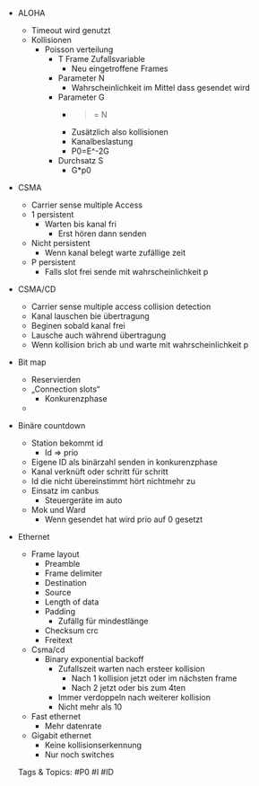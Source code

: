 - ALOHA
  - Timeout wird genutzt
  - Kollisionen
    - Poisson verteilung
      - T Frame Zufallsvariable
        - Neu eingetroffene Frames
      - Parameter N 
        - Wahrscheinlichkeit im Mittel dass gesendet wird
      - Parameter G
        - >= N
        - Zusätzlich also kollisionen
        - Kanalbeslastung
        - P0=E^-2G
      - Durchsatz S
        - G*p0
- CSMA
  - Carrier sense multiple Access
  - 1 persistent
    - Warten bis kanal fri
      - Erst hören dann senden
  - Nicht persistent
    - Wenn kanal belegt warte zufällige zeit
  - P persistent
    - Falls slot frei sende mit wahrscheinlichkeit p
- CSMA/CD
  - Carrier sense multiple access collision detection
  - Kanal lauschen  bie übertragung
  - Beginen sobald kanal frei
  - Lausche auch während übertragung
  - Wenn kollision brich ab und warte mit wahrscheinlichkeit p
- Bit map
  - Reservierden
  - „Connection slots“
    - Konkurenzphase
  - 
- Binäre countdown
  - Station bekommt id
    - Id => prio
  - Eigene ID als binärzahl senden in konkurenzphase
  - Kanal verknüft oder schritt für schritt 
  - Id die nicht übereinstimmt hört nichtmehr zu
  - Einsatz im canbus 
    - Steuergeräte im auto
  - Mok und Ward
    - Wenn gesendet hat wird prio auf 0 gesetzt
- Ethernet
  - Frame layout
    - Preamble
    - Frame delimiter
    - Destination
    - Source
    - Length of data
    - Padding
      - Zufällg für mindestlänge
    - Checksum crc
    - Freitext
  - Csma/cd
    - Binary exponential backoff
      - Zufallszeit warten nach ersteer kollision
        - Nach 1 kollision jetzt oder im nächsten frame
        - Nach 2 jetzt oder bis zum 4ten
      - Immer verdoppeln nach weiterer kollision
      - Nicht mehr als 10
  - Fast ethernet
    - Mehr datenrate
  - Gigabit ethernet
    - Keine kollisionserkennung 
    - Nur noch switches

   Tags & Topics:
   #P0
   #I
   #ID